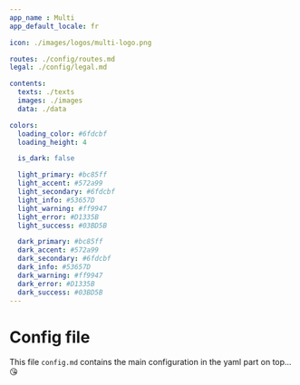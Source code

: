```yaml
---
app_name : Multi
app_default_locale: fr

icon: ./images/logos/multi-logo.png

routes: ./config/routes.md
legal: ./config/legal.md

contents: 
  texts: ./texts
  images: ./images
  data: ./data

colors:
  loading_color: #6fdcbf
  loading_height: 4

  is_dark: false

  light_primary: #bc85ff
  light_accent: #572a99
  light_secondary: #6fdcbf
  light_info: #53657D
  light_warning: #ff9947
  light_error: #D1335B
  light_success: #03BD5B

  dark_primary: #bc85ff
  dark_accent: #572a99
  dark_secondary: #6fdcbf
  dark_info: #53657D
  dark_warning: #ff9947
  dark_error: #D1335B
  dark_success: #03BD5B
---
```



# Config file

This file `config.md` contains the main configuration in the yaml part on top... :kissing_heart:
